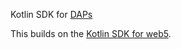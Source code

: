 Kotlin SDK for [DAPs](https://github.com/TBD54566975/dap)

This builds on the [Kotlin SDK for web5](https://github.com/TBD54566975/web5-kt).